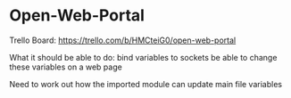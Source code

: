 # Open-Web-Portal

Trello Board: https://trello.com/b/HMCteiG0/open-web-portal


What it should be able to do:
    bind variables to sockets
    be able to change these variables on a web page

Need to work out how the imported module can update main file variables